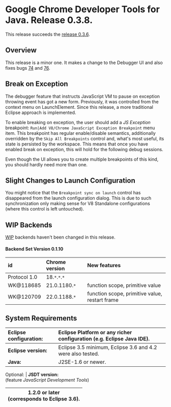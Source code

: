 # Google Chrome Developer Tools for Java. Release 0.3.8. #

This release succeeds the [release 0.3.6](Release_0_3_6.md).

## Overview ##
This release is a minor one. It makes a change to the Debugger UI and also fixes bugs [74](http://code.google.com/p/chromedevtools/issues/detail?id=74)
and
[76](http://code.google.com/p/chromedevtools/issues/detail?id=76).

## Break on Exception ##
The debugger feature that instructs JavaScript VM to pause on exception throwing event has got a new form. Previously, it was controlled from the context menu on LaunchElement. Since this release, a more traditional Eclipse approach is implemented.

To enable breaking on exception, the user should add a _JS Exception_ breakpoint: `Run|Add V8/Chrome JavaScript Exception Breakpoint` menu item. This breakpoint has regular enable/disable semantics, additionally overridden by the `Skip All Breakpoints` control and, what's most useful, its state is persisted by the workspace. This means that once you have enabled break on exception, this will hold for the following debug sessions.

Even though the UI allows you to create multiple breakpoints of this kind, you should hardly need more than one.

## Slight Changes to Launch Configuration ##
You might notice that the `Breakpoint sync on launch` control has disappeared from the launch configuration dialog. This is due to such synchronization only making sense for V8 Standalone configurations (where this control is left untouched).

## WIP Backends ##
[WIP](WIP.md) backends haven't been changed in this release.

#### Backend Set Version 0.1.10 ####
| id | Chrome version | New features |
|:---|:---------------|:-------------|
| Protocol 1.0 | 18.`*`.`*`.`*` |  |
| WK@118685 | 21.0.1180.`*` | function scope, primitive value |
| WK@120709 |22.0.1188.`*` | function scope, primitive value, restart frame |

## System Requirements ##
| **Eclipse configuration:**  |Eclipse Platform or any richer configuration (e.g. Eclipse Java IDE). |
|:----------------------------|:---------------------------------------------------------------------|
| **Eclipse version:** |  Eclipse 3.5 minimum, Eclipse 3.6 and 4.2 were also tested. |
| **Java:** | J2SE-1.6 or newer. |

Optional:
| **JSDT version:**<br>(feature <i>JavaScript Development Tools</i>) <table><thead><th> 1.2.0 or later<br>(corresponds to Eclipse 3.6).</th></thead><tbody>
